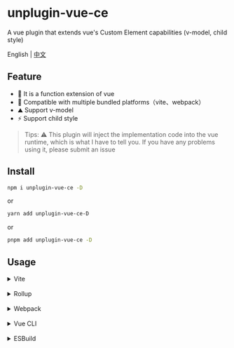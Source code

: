 # unplugin-vue-ce
A vue plugin that extends vue's Custom Element capabilities (v-model, child style)

English | [中文](https://github.com/baiwusanyu-c/unplugin-vue-ce/blob/master/README.ZH-CN.md)

## Feature

* 🧩 It is a function extension of vue
* 🌈 Compatible with multiple bundled platforms（vite、webpack）
* ⛰ Support v-model
*  ⚡ Support child style

> Tips: ⚠ This plugin will inject the implementation code into the vue runtime, which is what I have to tell you. 
> If you have any problems using it, please submit an issue

## Install

```bash
npm i unplugin-vue-ce -D
```
or
```bash
yarn add unplugin-vue-ce-D
```
or
```bash
pnpm add unplugin-vue-ce -D
```

## Usage
<details>
<summary>Vite</summary>

```ts
// vite.config.ts
import { defineConfig } from 'vite'
import { viteVueCE } from 'unplugin-vue-ce'
import vue from '@vitejs/plugin-vue'
import type { PluginOption } from 'vite'
export default defineConfig({
  plugins: [
    vue(),
    viteVueCE() as PluginOption,
  ],
})
```

</details>
<br>
<details>
<summary>Rollup</summary>

```ts
// rollup.config.js
import { rollupVueCE } from '@nplugin-vue-ce'
export default {
  plugins: [
    rollupVueCE(),
  ],
}
```

</details>
<br>
<details>
<summary>Webpack</summary>

```ts
// webpack.config.js
module.exports = {
  /* ... */
  plugins: [
    require('unplugin-vue-ce').webpackVueCE(),
  ],
}
```
</details>
<br>
<details>
<summary>Vue CLI</summary>

```ts
// vue.config.js
module.exports = {
  configureWebpack: {
    plugins: [
      require('unplugin-vue-ce').webpackVueCE({}),
    ],
  },
}
```

</details>
<br>
<details>
<summary>ESBuild</summary>

```ts
// esbuild.config.js
import { build } from 'esbuild'
import { esbuildVueCE } from 'unplugin-vue-ce'

build({
  plugins: [esbuildVueCE()],
})
```
</details>